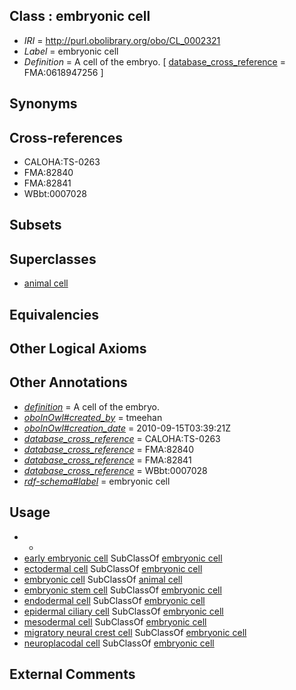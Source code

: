 
## Class : embryonic cell

 * *IRI* = http://purl.obolibrary.org/obo/CL_0002321
 * *Label* = embryonic cell
 * *Definition* = A cell of the embryo. [ [database_cross_reference](../../ef/oboInOwl#hasDbXref.md) = FMA:0618947256 ]

## Synonyms


## Cross-references

 * CALOHA:TS-0263
 * FMA:82840
 * FMA:82841
 * WBbt:0007028

## Subsets


## Superclasses

 * [animal cell](../../CL/48/CL_0000548.md)

## Equivalencies


## Other Logical Axioms


## Other Annotations

 * *[definition](../../IAO/15/IAO_0000115.md)* = A cell of the embryo.
 * *[oboInOwl#created_by](../../oboInOwl#created/by/oboInOwl#created_by.md)* = tmeehan
 * *[oboInOwl#creation_date](../../oboInOwl#creation/te/oboInOwl#creation_date.md)* = 2010-09-15T03:39:21Z
 * *[database_cross_reference](../../ef/oboInOwl#hasDbXref.md)* = CALOHA:TS-0263
 * *[database_cross_reference](../../ef/oboInOwl#hasDbXref.md)* = FMA:82840
 * *[database_cross_reference](../../ef/oboInOwl#hasDbXref.md)* = FMA:82841
 * *[database_cross_reference](../../ef/oboInOwl#hasDbXref.md)* = WBbt:0007028
 * *[rdf-schema#label](../../el/rdf-schema#label.md)* = embryonic cell

## Usage

 * -
 * [early embryonic cell](../../CL/07/CL_0000007.md) SubClassOf [embryonic cell](../../CL/21/CL_0002321.md)
 * [ectodermal cell](../../CL/21/CL_0000221.md) SubClassOf [embryonic cell](../../CL/21/CL_0002321.md)
 * [embryonic cell](../../CL/21/CL_0002321.md) SubClassOf [animal cell](../../CL/48/CL_0000548.md)
 * [embryonic stem cell](../../CL/22/CL_0002322.md) SubClassOf [embryonic cell](../../CL/21/CL_0002321.md)
 * [endodermal cell](../../CL/23/CL_0000223.md) SubClassOf [embryonic cell](../../CL/21/CL_0002321.md)
 * [epidermal ciliary cell](../../CL/18/CL_0007018.md) SubClassOf [embryonic cell](../../CL/21/CL_0002321.md)
 * [mesodermal cell](../../CL/22/CL_0000222.md) SubClassOf [embryonic cell](../../CL/21/CL_0002321.md)
 * [migratory neural crest cell](../../CL/33/CL_0000333.md) SubClassOf [embryonic cell](../../CL/21/CL_0002321.md)
 * [neuroplacodal cell](../../CL/32/CL_0000032.md) SubClassOf [embryonic cell](../../CL/21/CL_0002321.md)

## External Comments

